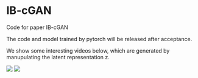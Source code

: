 # IB-cGAN
Code for paper IB-cGAN

The code and model trained by pytorch will be released after acceptance.

We show some interesting videos below, which are generated by manupulating the latent representation z.

![](WGAN_SN_encodedZ.gif)
![](WGAN_SN_1.gif)
